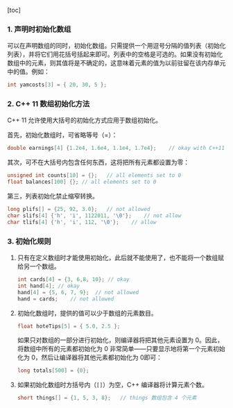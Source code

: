[toc]

### 1. 声明时初始化数组

可以在声明数组的同时，初始化数组。只需提供一个用逗号分隔的值列表（初始化列表），并将它们用花括号括起来即可。列表中的空格是可选的。如果没有初始化数组中的元素，则其值将是不确定的，这意味着元素的值为以前驻留在该内存单元中的值。例如：

```cpp
int yamcosts[3] = { 20, 30, 5 };
```

### 2. C++ 11 数组初始化方法

C++ 11 允许使用大括号的初始化方式应用于数组初始化。

首先，初始化数组时，可省略等号（=）：

```cpp
double earnings[4] {1.2e4, 1.6e4, 1.1e4, 1.7e4};	// okay with C++11
```

其次，可不在大括号内包含任何东西，这将把所有元素都设置为零：

```cpp
unsigned int counts[10] = {};	// all elements set to 0
float balances[100] {};	// all elements set to 0
```

第三，列表初始化禁止缩窄转换。

```cpp
long plifs[] = {25, 92, 3.0};	// not allowed
char slifs[4] {'h', 'i', 1122011, '\0'};	// not allow
char tlifs[4] {'h', 'i', 112, '\0'};	// allow
```

### 3. 初始化规则

1. 只有在定义数组时才能使用初始化，此后就不能使用了，也不能将一个数组赋给另一个数组。

   ```cpp
   int cards[4] = {3, 6,8, 10};	// okay
   int hand[4];	// okay
   hand[4] = {5, 6, 7, 9};	// not allowed
   hand = cards;	// not allowed
   ```

2. 初始化数组时，提供的值可以少于数组的元素数目。

   ```cpp
   float hoteTips[5] = { 5.0, 2.5 };
   ```

   如果只对数组的一部分进行初始化，则编译器将把其他元素设置为 0。因此，将数组中所有的元素都初始化为 0 非常简单——只要显示地将第一个元素初始化为 0，然后让编译器将其他元素都初始化为 0即可：

   ```cpp
   long totals[500] = {0};
   ```

3. 如果初始化数组时方括号内（`[]`）为空，C++ 编译器将计算元素个数。

   ```cpp
   short things[] = {1, 5, 3, 8};	// things 数组包含 4 个元素
   ```

   

